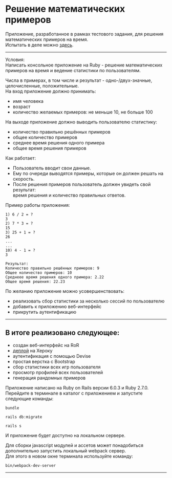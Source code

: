Решение математических примеров
======

Приложение, разработанное в рамках тестового задания, для решения математических примеров на время.  
Испытать в деле можно [здесь](https://tdwquiz.herokuapp.com).
___

Условия:  
Написать консольное приложение на Ruby - решение математических примеров на время и ведение статистики по пользователям.  
  
Числа в примерах, в том числе и результат - одно-/двух-значные, целочисленные, положительные.  
На вход приложение должно принимать:  
* имя человека
* возраст
* количество желаемых примеров: не меньше 10, не больше 100
  
На выходе приложение должно выводить пользователю статистику:  
* количество правильно решённых примеров
* общее количество примеров
* среднее время решения одного примера
* общее время решения примеров

Как работает:  
* Пользователь вводит свои данные.
* Ему по очереди выводятся примеры, которые он должен решать на скорость.
* После решения примеров пользователь должен увидеть свой результат:  
  время решения и количество правильных ответов.  

Пример работы приложения:  
```
1) 6 / 2 = ?
3
2) 7 * 3 = ? 
15
3) 25 + 1 = ?
26
...
...
10) 4 - 1 = ?
3

Результат: 
Количество правильно решённых примеров: 9
Общее количество примеров: 10
Среднеее время решения одного примера: 2.22
Общее время решения: 22.23
```

По желанию приложение можно усовершенствовать:  
* реализовать сбор статистики за несколько сессий по пользователю
* добавить к приложению веб-интерфейс
* прикрутить аутентификацию
___

## В итоге реализовано следующее:  
* создан веб-интерфейс на RoR
* [деплой](https://tdwquiz.herokuapp.com) на Хероку
* аутентификация с помощью Devise
* простая верстка с Bootstrap
* сбор статистики всех игр пользователя
* просмотр профилей всех пользователей
* генерация рандомных примеров

Приложение написано на Ruby on Rails версии 6.0.3 и Ruby 2.7.0.  
Перейдите в терминале в каталог с приложением и запустите следующие команды:  
```
bundle
```  
```
rails db:migrate
```  
```
rails s
```  
И приложение будет доступно на локальном сервере.

Для сборки javascript модулей и ассетов может понадобиться дополнительно запустить локальный webpack сервер.  
Для этого в новом окне терминала используйте команду:  
```
bin/webpack-dev-server
```
___
